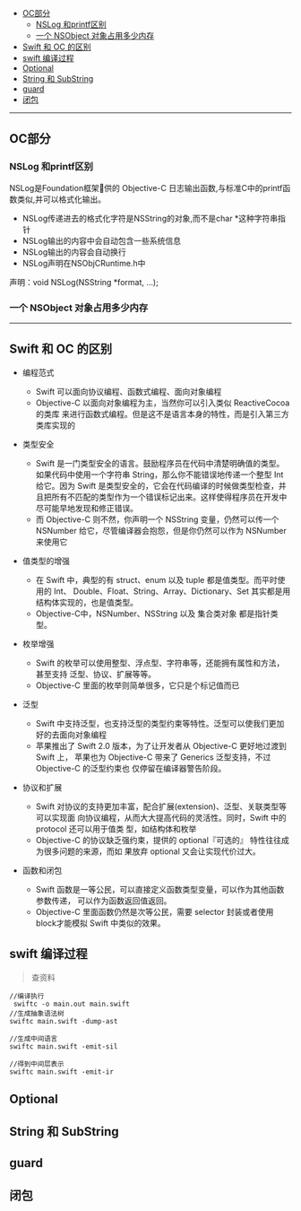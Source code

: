 
- [OC部分](#oc部分)
  - [NSLog 和printf区别](#nslog-和printf区别)
  - [一个 NSObject 对象占用多少内存](#一个-nsobject-对象占用多少内存)
- [Swift 和 OC 的区别](#swift-和-oc-的区别)
- [swift 编译过程](#swift-编译过程)
- [Optional](#optional)
- [String 和 SubString](#string-和-substring)
- [guard](#guard)
- [闭包](#闭包)

------

## OC部分

### NSLog 和printf区别

NSLog是Foundation框架􏰀供的 Objective-C 日志输出函数,与标准C中的printf函数类似,并可以格式化输出。

- NSLog传递进去的格式化字符是NSString的对象,而不是char *这种字符串指针
- NSLog输出的内容中会自动包含一些系统信息
- NSLog输出的内容会自动换行
- NSLog声明在NSObjCRuntime.h中

声明：void NSLog(NSString *format, ...);

### 一个 NSObject 对象占用多少内存





-----

## Swift 和 OC 的区别

- 编程范式
  - Swift 可以面向协议编程、函数式编程、面向对象编程
  - Objective-C 以面向对象编程为主，当然你可以引入类似 ReactiveCocoa 的类库 来进行函数式编程。但是这不是语言本身的特性，而是引入第三方类库实现的

- 类型安全
  - Swift 是一门类型安全的语言。鼓励程序员在代码中清楚明确值的类型。如果代码中使用一个字符串 String，那么你不能错误地传递一个整型 Int 给它。因为 Swift 是类型安全的，它会在代码编译的时候做类型检查，并且把所有不匹配的类型作为一个错误标记出来。这样使得程序员在开发中尽可能早地发现和修正错误。
  - 而 Objective-C 则不然，你声明一个 NSString 变量，仍然可以传一个 NSNumber 给它，尽管编译器会抱怨，但是你仍然可以作为 NSNumber 来使用它

- 值类型的增强
  - 在 Swift 中，典型的有 struct、enum 以及 tuple 都是值类型。而平时使用的 Int、 Double、Float、String、Array、Dictionary、Set 其实都是用结构体实现的，也是值类型。
  - Objective-C中，NSNumber、NSString 以及 集合类对象 都是指针类型。

- 枚举增强
  - Swift 的枚举可以使用整型、浮点型、字符串等，还能拥有属性和方法，甚至支持 泛型、协议、扩展等等。
  - Objective-C 里面的枚举则简单很多，它只是个标记值而已

- 泛型
  - Swift 中支持泛型，也支持泛型的类型约束等特性。泛型可以使我们更加好的去面向对象编程
  - 苹果推出了 Swift 2.0 版本，为了让开发者从 Objective-C 更好地过渡到 Swift 上， 苹果也为 Objective-C 带来了 Generics 泛型支持，不过 Objective-C 的泛型约束也 仅停留在编译器警告阶段。

- 协议和扩展
  - Swift 对协议的支持更加丰富，配合扩展(extension)、泛型、关联类型等可以实现面 向协议编程，从而大大提高代码的灵活性。同时，Swift 中的 protocol 还可以用于值类 型，如结构体和枚举
  - Objective-C 的协议缺乏强约束，提供的 optional『可选的』 特性往往成为很多问题的来源，而如 果放弃 optional 又会让实现代价过大。

- 函数和闭包
  - Swift 函数是一等公民，可以直接定义函数类型变量，可以作为其他函数参数传递， 可以作为函数返回值返回。
  - Objective-C 里面函数仍然是次等公民，需要 selector 封装或者使用block才能模拟 Swift 中类似的效果。

 ## swift 编译过程

 > 查资料

```
//编译执行
 swiftc -o main.out main.swift 
//生成抽象语法树
swiftc main.swift -dump-ast

//生成中间语言
swiftc main.swift -emit-sil

//得到中间层表示
swiftc main.swift -emit-ir 

```

## Optional

## String 和 SubString

## guard

## 闭包


